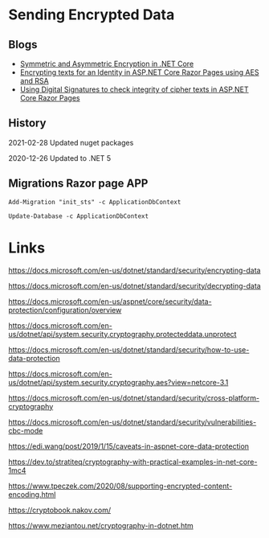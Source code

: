 # Sending Encrypted Data

## Blogs 

<ul>	
	<li><a href="https://damienbod.com/2020/08/19/symmetric-and-asymmetric-encryption-in-net-core/">Symmetric and Asymmetric Encryption in .NET Core</a></li>
	<li><a href="https://damienbod.com/2020/08/22/encrypting-texts-for-an-identity-in-asp-net-core-razor-pages-using-aes-and-rsa/">Encrypting texts for an Identity in ASP.NET Core Razor Pages using AES and RSA</a></li>
	<li><a href="https://damienbod.com/2020/09/01/using-digital-signatures-to-check-integrity-of-cipher-texts-in-asp-net-core-razor-pages/">Using Digital Signatures to check integrity of cipher texts in ASP.NET Core Razor Pages</a></li>

</ul>

## History

2021-02-28 Updated nuget packages

2020-12-26 Updated to .NET 5

## Migrations Razor page APP
```
Add-Migration "init_sts" -c ApplicationDbContext  
```

```
Update-Database -c ApplicationDbContext
```

# Links

https://docs.microsoft.com/en-us/dotnet/standard/security/encrypting-data

https://docs.microsoft.com/en-us/dotnet/standard/security/decrypting-data

https://docs.microsoft.com/en-us/aspnet/core/security/data-protection/configuration/overview

https://docs.microsoft.com/en-us/dotnet/api/system.security.cryptography.protecteddata.unprotect

https://docs.microsoft.com/en-us/dotnet/standard/security/how-to-use-data-protection

https://docs.microsoft.com/en-us/dotnet/api/system.security.cryptography.aes?view=netcore-3.1

https://docs.microsoft.com/en-us/dotnet/standard/security/cross-platform-cryptography

https://docs.microsoft.com/en-us/dotnet/standard/security/vulnerabilities-cbc-mode

https://edi.wang/post/2019/1/15/caveats-in-aspnet-core-data-protection

https://dev.to/stratiteq/cryptography-with-practical-examples-in-net-core-1mc4

https://www.tpeczek.com/2020/08/supporting-encrypted-content-encoding.html

https://cryptobook.nakov.com/

https://www.meziantou.net/cryptography-in-dotnet.htm
